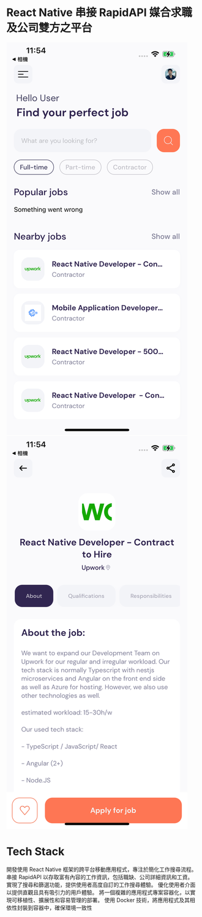 # React Native 串接 RapidAPI 媒合求職及公司雙方之平台
![image](https://github.com/ChihTsungLu/react-native/blob/main/rnhome.png)
![image](https://github.com/ChihTsungLu/react-native/blob/main/rn.png)
# Tech Stack
開發使用 React Native 框架的跨平台移動應用程式，專注於簡化工作搜尋流程。
串接 RapidAPI 以存取富有內容的工作資訊，包括職缺、公司詳細資訊和工資。
實現了搜尋和篩選功能，提供使用者高度自訂的工作搜尋體驗。
優化使用者介面以提供直觀且具有吸引力的用戶體驗。
將一個複雜的應用程式專案容器化，以實現可移植性、擴展性和容易管理的部署。
使用 Docker 技術，將應用程式及其相依性封裝到容器中，確保環境一致性
